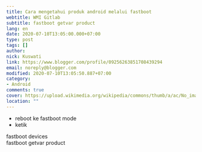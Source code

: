 ```yaml
---
title: Cara mengetahui produk android melalui fastboot
webtitle: WMI Gitlab
subtitle: fastboot getvar product
lang: en
date: 2020-07-10T13:05:00.000+07:00
type: post
tags: []
author:
nick: Kuswati
link: https://www.blogger.com/profile/09256263851708439294
email: noreply@blogger.com
modified: 2020-07-10T13:05:50.887+07:00
category:
- Android
comments: true
cover: https://upload.wikimedia.org/wikipedia/commons/thumb/a/ac/No_image_available.svg/2048px-No_image_available.svg.png
location: ""
---
```


<ul style="text-align: left;"><li>reboot ke fastboot mode</li><li>ketik</li></ul>fastboot devices<div>fastboot getvar product</div>